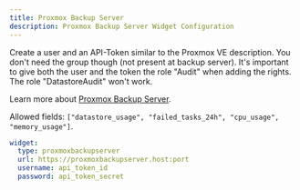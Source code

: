 ```yaml
---
title: Proxmox Backup Server
description: Proxmox Backup Server Widget Configuration
---
```


Create a user and an API-Token similar to the Proxmox VE description. You don't need the group though (not present at backup server).
It's important to give both the user and the token the role "Audit" when adding the rights. The role "DatastoreAudit" won't work.

Learn more about [Proxmox Backup Server](https://www.proxmox.com/en/proxmox-backup-server/overview).

Allowed fields: `["datastore_usage", "failed_tasks_24h", "cpu_usage", "memory_usage"]`.

```yaml
widget:
  type: proxmoxbackupserver
  url: https://proxmoxbackupserver.host:port
  username: api_token_id
  password: api_token_secret
```
